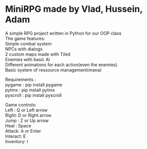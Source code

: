 # MiniRPG made by Vlad, Hussein, Adam
A simple RPG project written in Python for our OOP class  
The game features:  
    Simple combat system  
    NPCs with dialogs  
    2 custom maps made with Tiled  
    Enemies with basic AI  
    Different animations for each action(even the enemies)  
    Basic system of ressource management(mana)  

Requirements :  
    pygame : pip install pygame  
    pytmx : pip install pytmx  
    pyscroll : pip install pyscroll  

Game controls:  
    Left : Q or Left arrow  
    Right: D or Right arrow  
    Jump : Z or Up arrow  
    Heal : Space  
    Attack: A or Enter  
    Interact: E  
    Inventory: I  